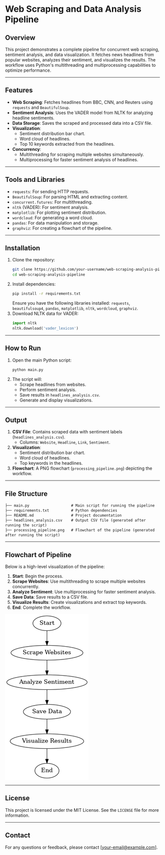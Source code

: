 # Web Scraping and Data Analysis Pipeline

## Overview
This project demonstrates a complete pipeline for concurrent web scraping, sentiment analysis, and data visualization. It fetches news headlines from popular websites, analyzes their sentiment, and visualizes the results. The workflow uses Python's multithreading and multiprocessing capabilities to optimize performance.

---

## Features
- **Web Scraping**: Fetches headlines from BBC, CNN, and Reuters using `requests` and `BeautifulSoup`.
- **Sentiment Analysis**: Uses the VADER model from NLTK for analyzing headline sentiments.
- **Data Storage**: Saves the scraped and processed data into a CSV file.
- **Visualization**:
  - Sentiment distribution bar chart.
  - Word cloud of headlines.
  - Top 10 keywords extracted from the headlines.
- **Concurrency**:
  - Multithreading for scraping multiple websites simultaneously.
  - Multiprocessing for faster sentiment analysis of headlines.

---

## Tools and Libraries
- `requests`: For sending HTTP requests.
- `BeautifulSoup`: For parsing HTML and extracting content.
- `concurrent.futures`: For multithreading.
- `nltk` (VADER): For sentiment analysis.
- `matplotlib`: For plotting sentiment distribution.
- `wordcloud`: For generating a word cloud.
- `pandas`: For data manipulation and storage.
- `graphviz`: For creating a flowchart of the pipeline.

---

## Installation
1. Clone the repository:
   ```bash
   git clone https://github.com/your-username/web-scraping-analysis-pipeline.git
   cd web-scraping-analysis-pipeline
   ```
2. Install dependencies:
   ```bash
   pip install -r requirements.txt
   ```
   Ensure you have the following libraries installed: `requests`, `beautifulsoup4`, `pandas`, `matplotlib`, `nltk`, `wordcloud`, `graphviz`.
3. Download NLTK data for VADER:
   ```python
   import nltk
   nltk.download('vader_lexicon')
   ```

---

## How to Run
1. Open the main Python script:
   ```bash
   python main.py
   ```
2. The script will:
   - Scrape headlines from websites.
   - Perform sentiment analysis.
   - Save results in `headlines_analysis.csv`.
   - Generate and display visualizations.

---

## Output
1. **CSV File**: Contains scraped data with sentiment labels (`headlines_analysis.csv`).
   - Columns: `Website`, `Headline`, `Link`, `Sentiment`.
2. **Visualization**:
   - Sentiment distribution bar chart.
   - Word cloud of headlines.
   - Top keywords in the headlines.
3. **Flowchart**: A PNG flowchart (`processing_pipeline.png`) depicting the workflow.

---

## File Structure
```
├── main.py                   # Main script for running the pipeline
├── requirements.txt          # Python dependencies
├── README.md                 # Project documentation
├── headlines_analysis.csv    # Output CSV file (generated after running the script)
├── processing_pipeline.png   # Flowchart of the pipeline (generated after running the script)
```

---

## Flowchart of Pipeline
Below is a high-level visualization of the pipeline:

1. **Start**: Begin the process.
2. **Scrape Websites**: Use multithreading to scrape multiple websites concurrently.
3. **Analyze Sentiment**: Use multiprocessing for faster sentiment analysis.
4. **Save Data**: Save results to a CSV file.
5. **Visualize Results**: Create visualizations and extract top keywords.
6. **End**: Complete the workflow.

![Flowchart](processing_pipeline.png)

---

## License
This project is licensed under the MIT License. See the `LICENSE` file for more information.

---

## Contact
For any questions or feedback, please contact [your-email@example.com].
